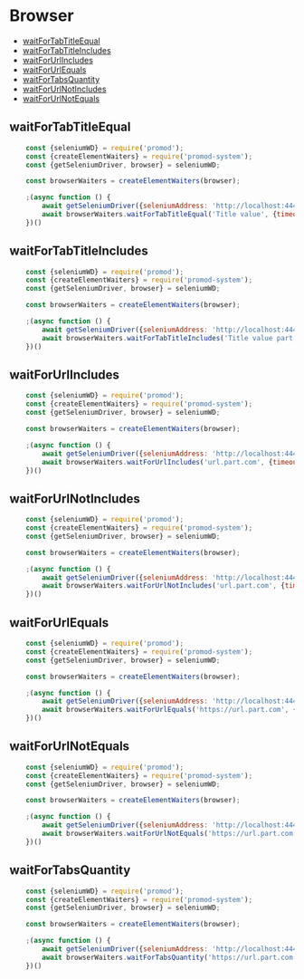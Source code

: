 # Browser

- [waitForTabTitleEqual](#waitfortabtitleequal)
- [waitForTabTitleIncludes](#waitfortabtitleincludes)
- [waitForUrlIncludes](#waitforurlincludes)
- [waitForUrlEquals](#waitforurlequals)
- [waitForTabsQuantity](#waitfortabsquantity)
- [waitForUrlNotIncludes](#waitforurlincludes)
- [waitForUrlNotEquals](#waitforurlequals)


## waitForTabTitleEqual
```js
	const {seleniumWD} = require('promod');
	const {createElementWaiters} = require('promod-system');
	const {getSeleniumDriver, browser} = seleniumWD;

	const browserWaiters = createElementWaiters(browser);

	;(async function () {
		await getSeleniumDriver({seleniumAddress: 'http://localhost:4444/wd/hub'}, browser);
		await browserWaiters.waitForTabTitleEqual('Title value', {timeout: 5000});
	})()
```

## waitForTabTitleIncludes
```js
	const {seleniumWD} = require('promod');
	const {createElementWaiters} = require('promod-system');
	const {getSeleniumDriver, browser} = seleniumWD;

	const browserWaiters = createElementWaiters(browser);

	;(async function () {
		await getSeleniumDriver({seleniumAddress: 'http://localhost:4444/wd/hub'}, browser);
		await browserWaiters.waitForTabTitleIncludes('Title value part', {timeout: 5000});
	})()
```

## waitForUrlIncludes
```js
	const {seleniumWD} = require('promod');
	const {createElementWaiters} = require('promod-system');
	const {getSeleniumDriver, browser} = seleniumWD;

	const browserWaiters = createElementWaiters(browser);

	;(async function () {
		await getSeleniumDriver({seleniumAddress: 'http://localhost:4444/wd/hub'}, browser);
		await browserWaiters.waitForUrlIncludes('url.part.com', {timeout: 5000});
	})()
```

## waitForUrlNotIncludes
```js
	const {seleniumWD} = require('promod');
	const {createElementWaiters} = require('promod-system');
	const {getSeleniumDriver, browser} = seleniumWD;

	const browserWaiters = createElementWaiters(browser);

	;(async function () {
		await getSeleniumDriver({seleniumAddress: 'http://localhost:4444/wd/hub'}, browser);
		await browserWaiters.waitForUrlNotIncludes('url.part.com', {timeout: 5000});
	})()
```

## waitForUrlEquals
```js
	const {seleniumWD} = require('promod');
	const {createElementWaiters} = require('promod-system');
	const {getSeleniumDriver, browser} = seleniumWD;

	const browserWaiters = createElementWaiters(browser);

	;(async function () {
		await getSeleniumDriver({seleniumAddress: 'http://localhost:4444/wd/hub'}, browser);
		await browserWaiters.waitForUrlEquals('https://url.part.com', {timeout: 5000});
	})()
```

## waitForUrlNotEquals
```js
	const {seleniumWD} = require('promod');
	const {createElementWaiters} = require('promod-system');
	const {getSeleniumDriver, browser} = seleniumWD;

	const browserWaiters = createElementWaiters(browser);

	;(async function () {
		await getSeleniumDriver({seleniumAddress: 'http://localhost:4444/wd/hub'}, browser);
		await browserWaiters.waitForUrlNotEquals('https://url.part.com', {timeout: 5000});
	})()
```

## waitForTabsQuantity
```js
	const {seleniumWD} = require('promod');
	const {createElementWaiters} = require('promod-system');
	const {getSeleniumDriver, browser} = seleniumWD;

	const browserWaiters = createElementWaiters(browser);

	;(async function () {
		await getSeleniumDriver({seleniumAddress: 'http://localhost:4444/wd/hub'}, browser);
		await browserWaiters.waitForTabsQuantity('https://url.part.com', {timeout: 5000});
	})()
```
